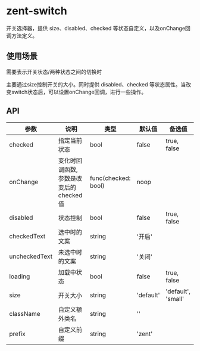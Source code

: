 # zent-switch

开关选择器，提供 size、disabled、checked 等状态自定义，以及onChange回调方法定义。

## 使用场景
需要表示开关状态/两种状态之间的切换时

主要通过size控制开关的大小。同时提供 disabled、checked 等状态属性。当改变switch状态后，可以设置onChange回调，进行一些操作。

## API

| 参数          | 说明        | 类型        | 默认值      | 备选值     |
|------        |------       |------       |--------    |--------   |
| checked      | 指定当前状态   | bool               | false      |  true, false  |
| onChange     | 变化时回调函数, 参数是改变后的checked值 | func(checked: bool) |   noop     |       |
| disabled     | 状态控制      | bool                | false      | true, false  |
| checkedText  | 选中时的文案   | string              | '开启'      |         |
| uncheckedText| 未选中时的文案 | string              | '关闭'      |         |
| loading      | 加载中状态     | bool                | false      | true, false |
| size         | 开关大小      | string              | 'default'  | 'default', 'small' |
| className    | 自定义额外类名 | string             | ''         |        |
| prefix       | 自定义前缀     | string             | 'zent'     |        |

